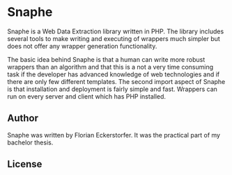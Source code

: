 Snaphe
======

Snaphe is a Web Data Extraction library written in PHP. The library includes several tools to make writing and executing of wrappers much simpler but does not offer any wrapper generation functionality.

The basic idea behind Snaphe is that a human can write more robust wrappers than an algorithm and that this is a not a very time consuming task if the developer has advanced knowledge of web technologies and if there are only few different templates. The second import aspect of Snaphe is that installation and deployment is fairly simple and fast. Wrappers can run on every server and client which has PHP installed.

Author
------

Snaphe was written by Florian Eckerstorfer. It was the practical part of my bachelor thesis.

License
-------


